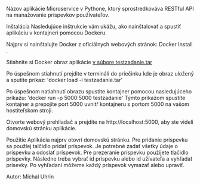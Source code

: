 Názov aplikácie
Microservice v Pythone, ktorý sprostredkováva RESTful API na manažovanie príspevkov používateľov. 

Inštalácia
Nasledujúce inštrukcie vám ukážu, ako nainštalovať a spustiť aplikáciu v kontajneri pomocou Dockeru.

Najprv si nainštalujte Docker z oficiálnych webových stránok: Docker Install .

Stiahnite si Docker obraz aplikácie [v súbore testzadanie.tar](https://ulozto.sk/tam/e12a2bbd-6d83-4090-b545-01c8b2777d46)

Po úspešnom stiahnutí prejdite v termináli do priečinku kde je obraz uložený a sputite príkaz:
'docker load -i testzadanie.tar'

Po úspešnom natiahnutí obrazu spustite kontajner pomocou nasledujúceho príkazu:
'docker run -p 5000:5000 testzadanie' 
Týmto príkazom spustíte kontajner a prepojíte port 5000 uvnitř kontajneru s portom 5000 na vašom hostiteľskom stroji.

Otvorte webový prehliadač a prejdite na http://localhost:5000, aby ste videli domovskú stránku aplikácie.

Použitie
Aplikácia najprv otovrí domovskú stránku. Pre pridanie príspevku sa použíej talčidlo pridať príspevok. Je potrebné zadať všetky údaje o príspevku a odoslať príspevok.
Pre prezeranie príspevku použíjete tlačidlo príspevky. Následne treba vybrať id príspevku alebo id užívateľa a vyhľadať prísevky. Po vyhľadaní môžeme každý príspevok
vymazať alebo upraviť.


Autor: Michal Uhrin
